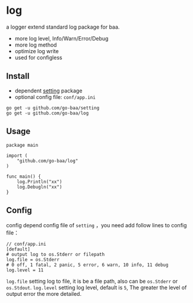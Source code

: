 # log

a logger extend standard log package for baa.

* more log level, Info/Warn/Error/Debug
* more log method
* optimize log write
* used for configless

## Install

* dependent [setting](github.com/go-baa/setting) package
* optional config file: `conf/app.ini`

```
go get -u github.com/go-baa/setting
go get -u github.com/go-baa/log
```

## Usage

```
package main

import (
    "github.com/go-baa/log"
)

func main() {
    log.Println("xx")
    log.Debugln("xx")
}
```

## Config

config depend config file of `setting` ，you need add follow lines to config file：

```
// conf/app.ini
[default]
# output log to os.Stderr or filepath
log.file = os.Stderr
# 0 off, 1 fatal, 2 panic, 5 error, 6 warn, 10 info, 11 debug
log.level = 11
```

`log.file` setting log to file, it is be a file path, also can be `os.Stderr` or `os.Stdout`.
`log.level` setting log level, default is `5`, The greater the level of output error the more detailed.
 